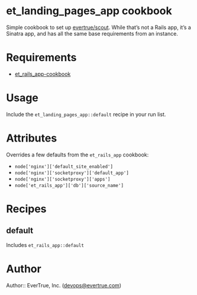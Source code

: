 # et_landing_pages_app cookbook

Simple cookbook to set up [evertrue/scout](https://github.com/evertrue/scout).
While that’s not a Rails app, it’s a Sinatra app, and has all the same base
requirements from an instance.

# Requirements

* [et_rails_app-cookbook](https://github.com/evertrue/et_rails_app-cookbook)

# Usage

Include the `et_landing_pages_app::default` recipe in your run list.

# Attributes

Overrides a few defaults from the `et_rails_app` cookbook:

* `node['nginx']['default_site_enabled']`
* `node['nginx']['socketproxy']['default_app']`
* `node['nginx']['socketproxy']['apps']`
* `node['et_rails_app']['db']['source_name']`

# Recipes

## default

Includes `et_rails_app::default`

# Author

Author:: EverTrue, Inc. (<devops@evertrue.com>)
